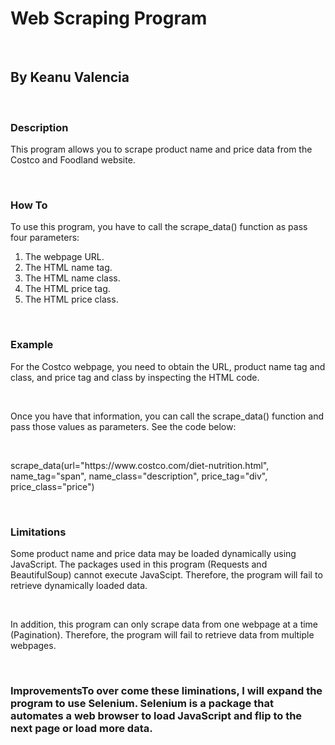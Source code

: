 <h1>Web Scraping Program</h1>
<br>
<h2>By Keanu Valencia</h2>
<br>
<h3>Description</h3>
<p>This program allows you to scrape product name and price data from the Costco and Foodland website.</p>
<br>
<h3>How To</h3>
<p>To use this program, you have to call the scrape_data() function as pass four parameters:</p>
<ol>
  <li>The webpage URL.</li>
  <li>The HTML name tag.</li>
  <li>The HTML name class.</li>
  <li>The HTML price tag.</li>
  <li>The HTML price class.</li>
</ol>
<br>
<h3>Example</h3>
<p>For the Costco webpage, you need to obtain the URL, product name tag and class, and price tag and class by inspecting the HTML code.</p>
<br>
<P>Once you have that information, you can call the scrape_data() function and pass those values as parameters. See the code below:</P>
<br>
<p>scrape_data(url="https://www.costco.com/diet-nutrition.html", name_tag="span", name_class="description", price_tag="div", price_class="price")</p>
<br>
<h3>Limitations</h3>
<p>Some product name and price data may be loaded dynamically using JavaScript. The packages used in this program (Requests and BeautifulSoup) cannot execute JavaScipt. Therefore, the program will fail to retrieve dynamically loaded data.</p>
<br>
<p>In addition, this program can only scrape data from one webpage at a time (Pagination). Therefore, the program will fail to retrieve data from multiple webpages.</p>
<br>
<h3>Improvements</h
<p>To over come these liminations, I will expand the program to use Selenium. Selenium is a package that automates a web browser to load JavaScript and flip to the next page or load more data.</p>
<br>
